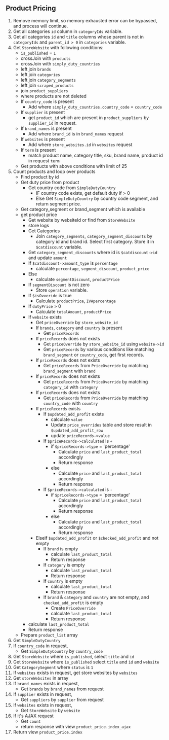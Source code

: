 Product Pricing
-----------

1. Remove memory limit, so memory exhausted error can be bypassed, and process will continue. 
2. Get all categories `id` column in `categoryIds` variable. 
3. Get all categories `id` and `title` columns whose parent is not in `categoryIds` and `parent_id > 0` in `categories` variable.
4. Get `StoreWebsite` with following conditions: 
    - `is_published` = `1`
    - crossJoin with `products`
    - crossJoin with `simply_duty_countries`
    - left join `brands`   
    - left join `categories`   
    - left join `category_segments`   
    - left join `scraped_products`   
    - join `product_suppliers`  
    - where products are not deleted
    - If `country_code` is present
        - Add where `simply_duty_countries.country_code` = `country_code`
    - If `supplier` is present
        - get `product_id` which are present in `product_suppliers` by `supplier_id` in request.
    - If `brand_names` is present
        - Add where `brand_id` is in `brand_names` request
    - If `websites` is present
        - Add where `store_websites.id` in `websites` request
    - If `term` is present
        - match product name, category title, sku, brand name, product id in request `term` 
    - Get products with above conditions with limit of 25
5. Count products and loop over products
    - Find product by id
    - Get duty price from product
        - Get country code from `SimpleDutyCountry` 
            - IF country code exists, get default duty if > 0
            - Else Get `SimpleDutyCountry` by country code segment, and return segment price.
    - Get category_segment or brand_segment which is available
    - get product price
        - Get website by websiteId or find from `StoreWebsite`
        - store logs
        - Get Categories
            - Join `category_segments`, `category_segment_discounts` by category id and brand id. Select first category. Store it in `$catdiscount` variable.
        - Get `category_segment_discounts` where id is `$catdiscount->id` and update `amount`
        - If `$catdiscount->amount_type` is `percentage`
            - calculate `percentage`, `segment_discount`, `product_price`
        - Else
            - calculate `segmentDiscount`, `productPrice`
        - If `segmentDiscount` is not zero
            - Store `operation` variable.            
        - If `$isOvveride` is true
            - Calculate `productPrice`, `IVApercentage`
        - If `dutyPrice` > 0
            - Calculate `totalAmount`, `productPrice`
        - If `website` exists
            - Get `priceOverride` by `store_website_id`
            - If `brands`, `category` and `country` is present
                - Get `priceRecords`
            - If `priceRecords` does not exists
                - Get `priceOverride` by `store_website_id` using `website->id`
                - Get `priceRecords` by various conditions like matching `brand_segment` or `country_code`, get first records.
            - If `priceRecords` does not exists
                - Get `priceRecords` from `PriceOverride` by matching `brand_segment`  with `brand` 
            - If `priceRecords` does not exists
                - Get `priceRecords` from `PriceOverride` by matching `category_id` with `category` 
            - If `priceRecords` does not exists
                - Get `priceRecords` from `PriceOverride` by matching `country_code` with `country` 
            - If `priceRecords` exists
                - If `$updated_add_profit` exists
                    - calculate `value`
                    - Update `price_overrides` table and store result in `$updated_add_profit_row`
                    - update `priceRecords->value` 
                - If `$priceRecords->calculated` is `+`
                    - if `$priceRecords->type` = 'percentage'
                        - Calculate `price` and `last_product_total` accordingly
                        - Return response
                    - else 
                        - Calculate `price` and `last_product_total` accordingly
                        - Return response
                - If `$priceRecords->calculated` is `-`
                    - if `$priceRecords->type` = 'percentage'
                        - Calculate `price` and `last_product_total` accordingly
                        - Return response
                    - else 
                        - Calculate `price` and `last_product_total` accordingly
                        - Return response
            - Elseif `$updated_add_profit` or `$checked_add_profit` and not empty
                - If `brand` is empty
                    - calculate `last_product_total`
                    - Return response
                - If `category` is empty
                    - calculate `last_product_total`
                    - Return response
                - If `country` is empty
                    - calculate `last_product_total`
                    - Return response
                - If `brand` & `category` and `country` are not empty, and `checked_add_profit` is empty
                    - Create `PriceOverride`
                    - calculate `last_product_total`
                    - Return response
        - calculate `last_product_total`
        - Return response
    - Prepare `product_list` array
7. Get `SimpleDutyCountry`
8. If `country_code` in request, 
    - Get `SimpleDutyCountry` by `country_code` 
9. Get `StoreWebsite` where `is_published`, select `title` and `id`
10. Get `StoreWebsite` where `is_published` select `title` and `id` and `website`
11. Get `CategorySegment` where `status` is `1`
12. If `websites` exists in request, get store websites by `websites` 
13. Get `storeWebsites` in array
14. If `brand_names` exists in request,
    - Get `brands` by `brand_names` from request 
15. If `supplier` exists in request,
    - Get `suppliers` by `supplier` from request 
16. If `websites` exists in request,
    - Get `StoreWebsite` by `website` 
17. If it's AJAX request
    - Get `count`
    - return response with view `product_price.index_ajax`
18. Return view `product_price.index`

